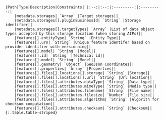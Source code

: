     |Path|Type|Description|Constraints| |:--:|:--:|:---------:|:---------:|
        |metadata.storages| `Array` |Target storages||
        |metadata.storages[].pluginBusinessId| `String` |Storage identifier||
        |metadata.storages[].targetTypes| `Array` |List of data object types accepted by this storage location (when storing AIPs)||
        |features[].entityType| `String` |Entity Type||
        |features[].urn| `String` |Unique feature identifer based on provider identifier with versionning||
        |features[].model| `String` |Model||
        |features[].id| `String` |Technical id||
        |features[].model| `String` |Model||
        |features[].geometry| `Object` |GeoJson Coordinates||
        |features[].properties| `Array` |Properties||
        |features[].files[].locations[].storage| `String` |Storage||
        |features[].files[].locations[].url| `String` |Url location||
        |features[].files[].attributes.dataType| `String` |Data type||
        |features[].files[].attributes.mimeType| `String` |Media type||
        |features[].files[].attributes.filename| `String` |File name||
        |features[].files[].attributes.filesize| `Number` |File size||
        |features[].files[].attributes.algorithm| `String` |Algorith for checksum computation||
        |features[].files[].attributes.checksum| `String` |Checksum||
    {:.table.table-striped}
